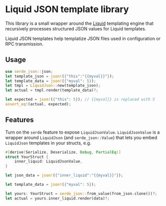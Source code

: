 # Liquid JSON template library

This library is a small wrapper around the [Liquid](https://shopify.github.io/liquid/) templating engine that recursively processes structured JSON values for Liquid templates.

Liquid JSON templates help templatize JSON files used in configuration or RPC transmission.

## Usage

```rust
use serde_json::json;
let template_json = json!({"this":"{{myval}}"});
let template_data = json!({"myval": 5});
let tmpl = LiquidJson::new(template_json);
let actual = tmpl.render(template_data)?;

let expected = json!({"this": 5}); // {{myval}} is replaced with 5
assert_eq!(actual, expected);
```

## Features

Turn on the `serde` feature to expose `LiquidJsonValue`. `LiquidJsonValue` is a wrapper around `LiquidJson` (and `serde_json::Value`) that lets you embed `LiquidJson` templates in your structs, e.g.

```rust
#[derive(Serialize, Deserialize, Debug, PartialEq)]
struct YourStruct {
    inner_liquid: LiquidJsonValue,
}

let json_data = json!({"inner_liquid":"{{myval}}"});

let template_data = json!({"myval": 5});

let yours: YourStruct = serde_json::from_value(from_json.clone())?;
let actual = yours.inner_liquid.render(data)?;

```
